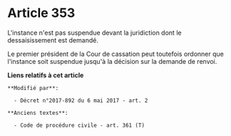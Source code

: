 # Article 353

L'instance n'est pas suspendue devant la juridiction dont le dessaisissement est demandé.

Le premier président de la Cour de cassation peut toutefois ordonner que l'instance soit suspendue jusqu'à la décision sur la
demande de renvoi.

**Liens relatifs à cet article**

	**Modifié par**:

	  - Décret n°2017-892 du 6 mai 2017 - art. 2

	**Anciens textes**:

	  - Code de procédure civile - art. 361 (T)
